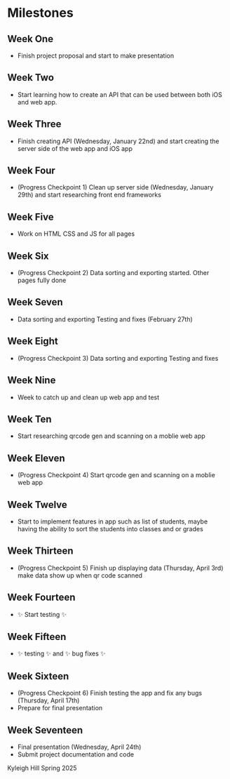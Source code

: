 # Milestones

## Week One
- Finish project proposal and start to make presentation

## Week Two
- Start learning how to create an API that can be used between both iOS and web app.

## Week Three
- Finish creating API (Wednesday, January 22nd) and start creating the server side of the web app and iOS app

## Week Four
- (Progress Checkpoint 1) Clean up server side (Wednesday, January 29th) and start researching front end frameworks

## Week Five
- Work on HTML CSS and JS for all pages 

## Week Six
- (Progress Checkpoint 2) Data sorting and exporting started. Other pages fully done
## Week Seven
- Data sorting and exporting Testing and fixes (February 27th)

## Week Eight
- (Progress Checkpoint 3) Data sorting and exporting Testing and fixes 

## Week Nine
- Week to catch up and clean up web app and test

## Week Ten
- Start researching qrcode gen and scanning on a moblie web app 

## Week Eleven
- (Progress Checkpoint 4) Start qrcode gen and scanning on a moblie web app 

## Week Twelve
- Start to implement features in app such as list of students, maybe having the ability to sort the students into classes and or grades

## Week Thirteen
- (Progress Checkpoint 5) Finish up displaying data (Thursday, April 3rd) make data show up when qr code scanned
## Week Fourteen
- ✨ Start testing ✨

## Week Fifteen
- ✨ testing ✨ and ✨ bug fixes ✨

## Week Sixteen
- (Progress Checkpoint 6) Finish testing the app and fix any bugs (Thursday, April 17th)
- Prepare for final presentation

## Week Seventeen
- Final presentation (Wednesday, April 24th)
- Submit project documentation and code

Kyleigh Hill Spring 2025